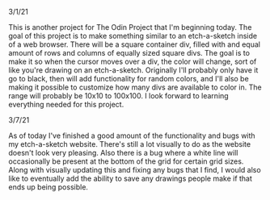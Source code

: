 3/1/21

This is another project for The Odin Project that I'm beginning today. The goal of this project is to make something similar to an etch-a-sketch inside of a web browser. There will be a square container div, filled with and equal amount of rows and columns of equally sized square divs. The goal is to make it so when the cursor moves over a div, the color will change, sort of like you're drawing on an etch-a-sketch. Originally I'll probably only have it go to black, then will add functionality for random colors, and I'll also be making it possible to customize how many divs are available to color in. The range will probably be 10x10 to 100x100. I look forward to learning everything needed for this project.


3/7/21

As of today I've finished a good amount of the functionality and bugs with my etch-a-sketch website. There's still a lot visually to do as the website doesn't look very pleasing. Also there is a bug where a white line will occasionally be present at the bottom of the grid for certain grid sizes. Along with visually updating this and fixing any bugs that I find, I would also like to eventually add the ability to save any drawings people make if that ends up being possible.